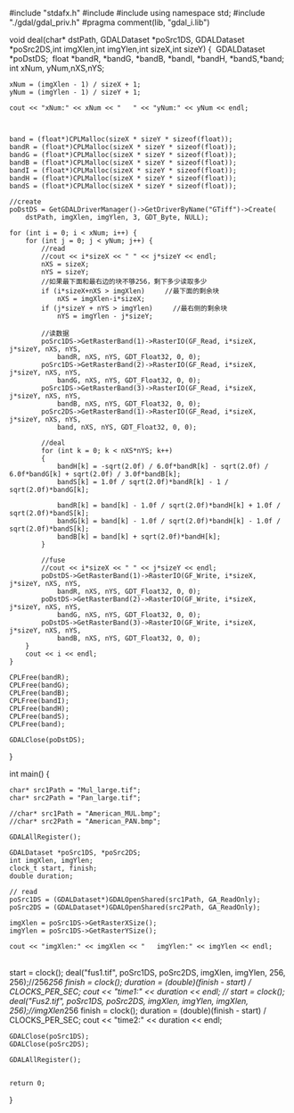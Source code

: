 #include "stdafx.h"
#include <iostream>
#include <cmath>
using namespace std;
#include "./gdal/gdal_priv.h"
#pragma comment(lib, "gdal_i.lib")

void deal(char* dstPath, GDALDataset *poSrc1DS, GDALDataset *poSrc2DS,int imgXlen,int imgYlen,int sizeX,int sizeY) {
​	GDALDataset *poDstDS;
​	float *bandR, *bandG, *bandB, *bandI, *bandH, *bandS,*band;
​	int  xNum, yNum,nXS,nYS;


	xNum = (imgXlen - 1) / sizeX + 1;
	yNum = (imgYlen - 1) / sizeY + 1;
	
	cout << "xNum:" << xNum << "   " << "yNum:" << yNum << endl;



	band = (float*)CPLMalloc(sizeX * sizeY * sizeof(float));
	bandR = (float*)CPLMalloc(sizeX * sizeY * sizeof(float));
	bandG = (float*)CPLMalloc(sizeX * sizeY * sizeof(float));
	bandB = (float*)CPLMalloc(sizeX * sizeY * sizeof(float));
	bandI = (float*)CPLMalloc(sizeX * sizeY * sizeof(float));
	bandH = (float*)CPLMalloc(sizeX * sizeY * sizeof(float));
	bandS = (float*)CPLMalloc(sizeX * sizeY * sizeof(float));
	
	//create
	poDstDS = GetGDALDriverManager()->GetDriverByName("GTiff")->Create(
		dstPath, imgXlen, imgYlen, 3, GDT_Byte, NULL);
	
	for (int i = 0; i < xNum; i++) {
		for (int j = 0; j < yNum; j++) {
			//read
			//cout << i*sizeX << " " << j*sizeY << endl;
			nXS = sizeX;
			nYS = sizeY;
			//如果最下面和最右边的块不够256，剩下多少读取多少
			if (i*sizeX+nXS > imgXlen)     //最下面的剩余块
				nXS = imgXlen-i*sizeX;
			if (j*sizeY + nYS > imgYlen)     //最右侧的剩余块
				nYS = imgYlen - j*sizeY;
	
			//读数据
			poSrc1DS->GetRasterBand(1)->RasterIO(GF_Read, i*sizeX, j*sizeY, nXS, nYS,
				bandR, nXS, nYS, GDT_Float32, 0, 0);
			poSrc1DS->GetRasterBand(2)->RasterIO(GF_Read, i*sizeX, j*sizeY, nXS, nYS,
				bandG, nXS, nYS, GDT_Float32, 0, 0);
			poSrc1DS->GetRasterBand(3)->RasterIO(GF_Read, i*sizeX, j*sizeY, nXS, nYS,
				bandB, nXS, nYS, GDT_Float32, 0, 0);
			poSrc2DS->GetRasterBand(1)->RasterIO(GF_Read, i*sizeX, j*sizeY, nXS, nYS,
				band, nXS, nYS, GDT_Float32, 0, 0);
	
			//deal
			for (int k = 0; k < nXS*nYS; k++)
			{
				bandH[k] = -sqrt(2.0f) / 6.0f*bandR[k] - sqrt(2.0f) / 6.0f*bandG[k] + sqrt(2.0f) / 3.0f*bandB[k];
				bandS[k] = 1.0f / sqrt(2.0f)*bandR[k] - 1 / sqrt(2.0f)*bandG[k];
	
				bandR[k] = band[k] - 1.0f / sqrt(2.0f)*bandH[k] + 1.0f / sqrt(2.0f)*bandS[k];
				bandG[k] = band[k] - 1.0f / sqrt(2.0f)*bandH[k] - 1.0f / sqrt(2.0f)*bandS[k];
				bandB[k] = band[k] + sqrt(2.0f)*bandH[k];
			}
	
			//fuse
			//cout << i*sizeX << " " << j*sizeY << endl;
			poDstDS->GetRasterBand(1)->RasterIO(GF_Write, i*sizeX, j*sizeY, nXS, nYS,
				bandR, nXS, nYS, GDT_Float32, 0, 0);
			poDstDS->GetRasterBand(2)->RasterIO(GF_Write, i*sizeX, j*sizeY, nXS, nYS,
				bandG, nXS, nYS, GDT_Float32, 0, 0);
			poDstDS->GetRasterBand(3)->RasterIO(GF_Write, i*sizeX, j*sizeY, nXS, nYS,
				bandB, nXS, nYS, GDT_Float32, 0, 0);
		}
		cout << i << endl;
	}
	
	CPLFree(bandR);
	CPLFree(bandG);
	CPLFree(bandB);
	CPLFree(bandI);
	CPLFree(bandH);
	CPLFree(bandS);
	CPLFree(band);
	
	GDALClose(poDstDS);
}

int main() {

	char* src1Path = "Mul_large.tif";
	char* src2Path = "Pan_large.tif";
	
	//char* src1Path = "American_MUL.bmp";
	//char* src2Path = "American_PAN.bmp";
	
	GDALAllRegister();
	
	GDALDataset *poSrc1DS, *poSrc2DS;
	int imgXlen, imgYlen;
	clock_t start, finish;
	double duration;
	
	// read
	poSrc1DS = (GDALDataset*)GDALOpenShared(src1Path, GA_ReadOnly);
	poSrc2DS = (GDALDataset*)GDALOpenShared(src2Path, GA_ReadOnly);
	
	imgXlen = poSrc1DS->GetRasterXSize();
	imgYlen = poSrc1DS->GetRasterYSize();
	
	cout << "imgXlen:" << imgXlen << "   imgYlen:" << imgYlen << endl;


​	
	start = clock();
	deal("fus1.tif", poSrc1DS, poSrc2DS, imgXlen, imgYlen, 256, 256);//256*256
	finish = clock();
	duration = (double)(finish - start) / CLOCKS_PER_SEC;
	cout << "time1:" << duration << endl;
	//
	start = clock();
	deal("Fus2.tif", poSrc1DS, poSrc2DS, imgXlen, imgYlen, imgXlen, 256);//imgXlen*256
	finish = clock();
	duration = (double)(finish - start) / CLOCKS_PER_SEC;
	cout << "time2:" << duration << endl;


	GDALClose(poSrc1DS);
	GDALClose(poSrc2DS);
	
	GDALAllRegister();


	return 0;

}